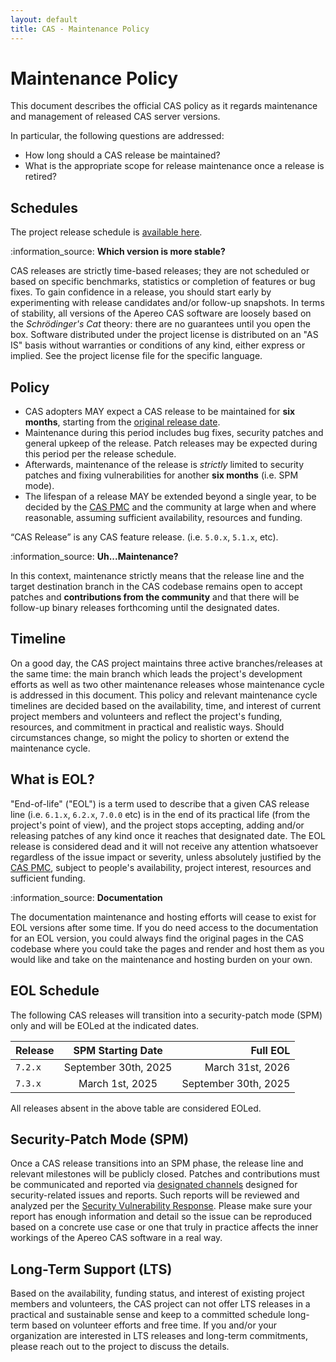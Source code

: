 ```yaml
---
layout: default
title: CAS - Maintenance Policy
---
```


# Maintenance Policy

This document describes the official CAS policy as it regards maintenance and management of released CAS server versions.

In particular, the following questions are addressed:

- How long should a CAS release be maintained?
- What is the appropriate scope for release maintenance once a release is retired?

## Schedules

The project release schedule is [available here](https://github.com/apereo/cas/milestones).

<div class="alert alert-info">:information_source: <strong>Which version is more stable?</strong><p>CAS releases are strictly time-based releases; they 
are not scheduled or based on specific benchmarks, statistics or completion of features or bug fixes. To gain confidence in a 
release, you should start early by experimenting with release candidates and/or follow-up snapshots.
In terms of stability, all versions of the Apereo CAS software are loosely based on the <i>Schrödinger's Cat</i> theory: there are no guarantees 
until you open the box. Software distributed under the project license is distributed on an "AS IS" basis without warranties or conditions 
of any kind, either express or implied. See the project license file for the specific language.
</p></div>

## Policy

- CAS adopters MAY expect a CAS release to be maintained for **six months**, starting from the [original release date](https://github.com/apereo/cas/releases).
- Maintenance during this period includes bug fixes, security patches and general upkeep of the release. Patch releases may be expected during this period per the release schedule.
- Afterwards, maintenance of the release is *strictly* limited to security patches and fixing vulnerabilities for another **six months** (i.e. SPM mode).
- The lifespan of a release MAY be extended beyond a single year, to be decided by the [CAS PMC](Project-Committee.html) and the community at large when and where reasonable, assuming sufficient availability, resources and funding.

“CAS Release” is any CAS feature release. (i.e. `5.0.x`, `5.1.x`, etc).

<div class="alert alert-info">:information_source: <strong>Uh...Maintenance?</strong><p>
In this context, maintenance strictly means that the release line and the target destination branch in the CAS codebase remains open to
  accept patches and <strong>contributions from the community</strong> and that there will be follow-up binary releases forthcoming until the designated dates. 
</p></div>

## Timeline

On a good day, the CAS project maintains three active branches/releases at the same time: the main branch which leads the 
project's development efforts as well as two other maintenance releases whose maintenance cycle is addressed in this document. 
This policy and relevant maintenance cycle timelines are decided based on the availability, time, and interest of current project 
members and volunteers and reflect the project's funding, resources, and commitment in practical and realistic ways. Should 
circumstances change, so might the policy to shorten or extend the maintenance cycle.

## What is EOL?

"End-of-life" ("EOL") is a term used to describe that a given CAS release line (i.e. `6.1.x`, `6.2.x`, `7.0.0` etc) is in the end 
of its practical life (from the project's point of view), and the project stops accepting, adding and/or releasing patches of any 
kind once it reaches that designated date. The EOL release is considered dead and it will not receive any attention whatsoever 
regardless of the issue impact or severity, unless absolutely justified by the [CAS PMC](Project-Committee.html), subject to people's availability, 
project interest, resources and sufficient funding.

<div class="alert alert-info">:information_source: <strong>Documentation</strong><p>
The documentation maintenance and hosting efforts will cease to exist for EOL versions after some time. If you do need access to the documentation
for an EOL version, you could always find the original pages in the CAS codebase where you could take the pages and render and host
them as you would like and take on the maintenance and hosting burden on your own.
</p></div>

## EOL Schedule

The following CAS releases will transition into a security-patch mode (SPM) only and will be EOLed at the indicated dates.

| Release |  SPM Starting Date   |             Full EOL |
|---------|:--------------------:|---------------------:|
| `7.2.x` | September 30th, 2025 |     March 31st, 2026 |
| `7.3.x` |   March 1st, 2025    | September 30th, 2025 |

All releases absent in the above table are considered EOLed.

## Security-Patch Mode (SPM)

Once a CAS release transitions into an SPM phase, the release line and relevant milestones will be publicly 
closed. Patches and contributions must be communicated and reported via [designated channels](/cas/Mailing-Lists.html) designed 
for security-related issues and reports. Such reports will be reviewed and analyzed per the [Security Vulnerability Response](/cas/developer/Sec-Vuln-Response.html). 
Please make sure your report has enough information and detail so the issue can be reproduced based on a concrete 
use case or one that truly in practice affects the inner workings of the Apereo CAS software in a real way.

## Long-Term Support (LTS)

Based on the availability, funding status, and interest of existing project members and volunteers, 
the CAS project can not offer LTS releases in a practical and sustainable sense and keep to a committed schedule 
long-term based on volunteer efforts and free time. If you and/or your organization are interested in LTS releases 
and long-term commitments, please reach out to the project to discuss the details.
